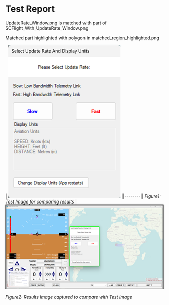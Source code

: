 # **Test Report**
UpdateRate_Window.png is matched with part of SCFlight_With_UpdateRate_Window.png

Matched part highlighted with polygon in matched_region_highlighted.png

| ![Test Image](../Test_Images/UpdateRate_Window.png) ||--------|| *Figure1: Test Image for comparing results* |![Result Image captured](../Result_Images/matched_region_highlighted.png)

*Figure2: Results Image captured to compare with Test Image*


